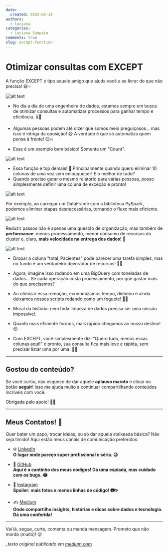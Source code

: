 ```yaml
---
date:
  created: 2025-02-14
authors:
  - luciana
categories:
  - Luciana Sampaio
comments: true
slug: except-function
---
```


# Otimizar consultas com EXCEPT 

A função EXCEPT é tipo aquele amigo que ajuda você a se livrar do que não precisa! 😆✨

![alt text](../../../images/blog/luciana/image-2copy.png)

<!-- more -->

- No dia a dia de uma engenheira de dados, estamos sempre em busca de otimizar consultas e automatizar processos para ganhar tempo e eficiência. ⏳🚀
- Algumas pessoas podem até dizer que somos meio preguiçosos… mas isso é intriga da oposição! 😆 A verdade é que só automatiza quem pensa à frente! 😉🔥

- Esse é um exemplo bem básico! Somente um "Count". 


![alt text](../../../images/blog/luciana/execp1.png)



- Essa função é top demais! 🤩 Principalmente quando quero eliminar 10 colunas de uma vez sem enlouquecer! E o melhor de tudo?
-  Quando preciso gerar o mesmo relatório para várias pessoas, posso simplesmente definir uma coluna de exceção e pronto! 

![alt text](../../../images/blog/luciana/execp2.png)


Por exemplo, ao carregar um DataFrame com a biblioteca PySpark, podemos eliminar etapas desnecessárias, tornando o fluxo mais eficiente. 

![alt text](../../../images/blog/luciana/execp3.png)


Reduzir passos não é apenas uma questão de organização, mas também de **performance**: menos processamento, menor consumo de recursos do cluster e, claro, **mais velocidade na entrega dos dados!** 🚀


![alt text](../../../images/blog/luciana/execp4.png)

- Dropar a coluna "total_Pacientes" pode parecer uma tarefa simples, mas no fundo é um verdadeiro devorador de recursos! 🦖💥

- Agora, imagine isso rodando em uma BigQuery com toneladas de dados… Se cada operação custa processamento, por que gastar mais do que precisamos? 

- Ao otimizar essa remoção, economizamos tempo, dinheiro e ainda deixamos nossos scripts rodando como um foguete! 🚀✨

- Moral da história: nem toda limpeza de dados precisa ser uma missão impossível. 

- Quanto mais eficiente formos, mais rápido chegamos ao nosso destino! 😉



- Com EXCEPT, você simplesmente diz: "Quero tudo, menos essas colunas aqui!" e pronto, sua consulta fica mais leve e rápida, sem precisar listar uma por uma. 🚀💡


---

## Gostou do conteúdo?  
Se você curtiu, não esquece de dar aquele **aplauso maroto** e clicar no botão **seguir**! Isso me ajuda muito a continuar compartilhando conteúdos incríveis com você.  

Obrigada pelo apoio! 🚀👏  

---

##  Meus Contatos! 🌟
Quer bater um papo, trocar ideias, ou só dar aquela stalkeada básica? Não seja tímido! Aqui estão meus canais de comunicação preferidos:

- 🌐 [LinkedIn](https://www.linkedin.com/in/luciana-sampaio/)  
  **O lugar onde pareço super profissional e séria. 😉**

- 🐙 [GitHub](https://github.com/luasampaio)  
  **Aqui é o cantinho dos meus códigos! Dá uma espiada, mas cuidado com os bugs. 😂**

- 📸 [Instagram](https://www.instagram.com/luasampaio/)  
  **Spoiler: mais fotos e menos linhas de código! 📷✨**

- ✍️ [Medium](https://medium.com/@luciana.sampaio84)  
  **Onde compartilho insights, histórias e dicas sobre dados e tecnologia. Dá uma conferida!**

---

Vai lá, segue, curte, comenta ou manda mensagem. Prometo que não mordo (muito)! 😜

*_texto original publicado em [medium.com](https://medium.com/@luciana.sampaio84/otimizar-consultas-com-except-0233c3b44881)*